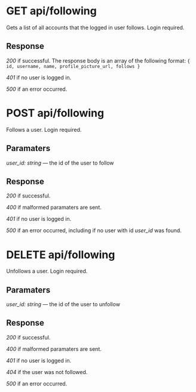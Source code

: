 # GET api/following

Gets a list of all accounts that the logged in user follows. Login required.

## Response

_200_ if successful. The response body is an array of the following format:
`{ id, username, name, profile_picture_url, follows }`

_401_ if no user is logged in.

_500_ if an error occurred.

# POST api/following

Follows a user. Login required.

## Paramaters

_user_id: string_ — the id of the user to follow

## Response

_200_ if successful.

_400_ if malformed paramaters are sent.

_401_ if no user is logged in.

_500_ if an error occurred, including if no user with id _user_id_ was found.

# DELETE api/following

Unfollows a user. Login required.

## Paramaters

_user_id: string_ — the id of the user to unfollow

## Response

_200_ if successful.

_400_ if malformed paramaters are sent.

_401_ if no user is logged in.

_404_ if the user was not followed.

_500_ if an error occurred.
